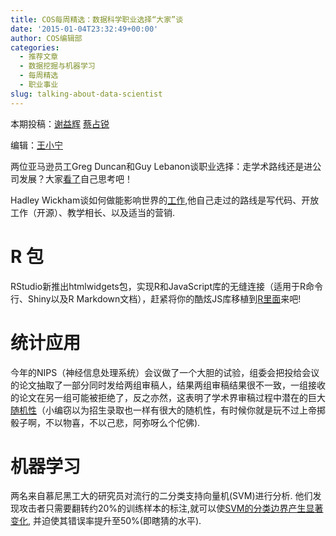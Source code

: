 ```yaml
---
title: COS每周精选：数据科学职业选择“大家”谈
date: '2015-01-04T23:32:49+00:00'
author: COS编辑部
categories:
  - 推荐文章
  - 数据挖掘与机器学习
  - 每周精选
  - 职业事业
slug: talking-about-data-scientist
---
```


本期投稿：[谢益辉](http://yihui.name/) [蔡占锐](http://weibo.com/3264504301/profile?rightmod=1&wvr=6&mod=personinfo)

编辑：[王小宁](http://weibo.com/wangxiaoningtongxue/profile?rightmod=1&wvr=6&mod=personinfo)

两位亚马逊员工Greg Duncan和Guy Lebanon谈职业选择：走学术路线还是进公司发展？大家[看了](https://www.linkedin.com/pulse/academic-vs-industry-careers-guy-lebanon)自己思考吧！

Hadley Wickham谈如何做能影响世界的[工作](http://bulletin.imstat.org/2014/12/hadley-wickham-impact-the-world-by-being-useful/),他自己走过的路线是写代码、开放工作（开源）、教学相长、以及适当的营销.


# R 包

RStudio新推出htmlwidgets包，实现R和JavaScript库的无缝连接（适用于R命令行、Shiny以及R Markdown文档），赶紧将你的酷炫JS库移植到[R里面](http://blog.rstudio.org/2014/12/18/htmlwidgets-javascript-data-visualization-for-r/)来吧!

# 统计应用

今年的NIPS（神经信息处理系统）会议做了一个大胆的试验，组委会把投给会议的论文抽取了一部分同时发给两组审稿人，结果两组审稿结果很不一致，一组接收的论文在另一组可能被拒绝了，反之亦然，这表明了学术界审稿过程中潜在的巨大[随机性](http://mrtz.org/blog/the-nips-experiment/)（小编窃以为招生录取也一样有很大的随机性，有时候你就是玩不过上帝掷骰子啊，不以物喜，不以己悲，阿弥呀么个佗佛).

# 机器学习

两名来自慕尼黑工大的研究员对流行的二分类支持向量机(SVM)进行分析. 他们发现攻击者只需要翻转约20%的训练样本的标注,就可以使[SVM的分类边界产生显著变化](http://home.in.tum.de/~xiaoh/HanXiao2012ecai.pdf), 并迫使其错误率提升至50%(即瞎猜的水平).
